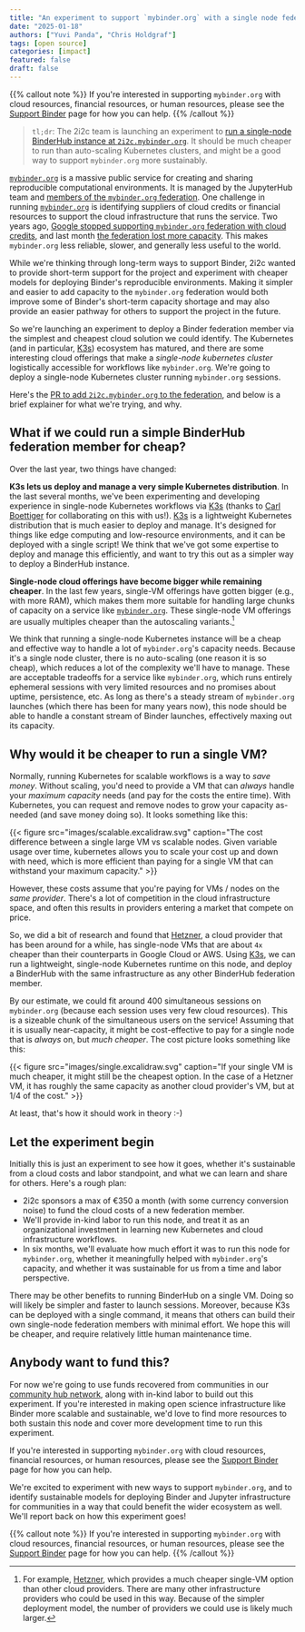 ```yaml
---
title: "An experiment to support `mybinder.org` with a single node federation member"
date: "2025-01-18"
authors: ["Yuvi Panda", "Chris Holdgraf"]
tags: [open source]
categories: [impact]
featured: false
draft: false
---
```


{{% callout note %}}
If you're interested in supporting `mybinder.org` with cloud resources, financial resources, or human resources, please see the [Support Binder](https://mybinder.readthedocs.io/en/latest/about/support.html) page for how you can help.
{{% /callout %}}

> `tl;dr`: The 2i2c team is launching an experiment to [run a single-node BinderHub instance at `2i2c.mybinder.org`](https://github.com/jupyterhub/mybinder.org-deploy/pull/3169/). It should be much cheaper to run than auto-scaling Kubernetes clusters, and might be a good way to support `mybinder.org` more sustainably.

[`mybinder.org`](https://mybinder.org) is a massive public service for creating and sharing reproducible computational environments. It is managed by the JupyterHub team and [members of the `mybinder.org` federation](https://mybinder.readthedocs.io/en/latest/about/federation.html). One challenge in running [`mybinder.org`](https://mybinder.org) is identifying suppliers of cloud credits or financial resources to support the cloud infrastructure that runs the service. Two years ago, [Google stopped supporting `mybinder.org` federation with cloud credits](https://medium.com/jupyter-blog/mybinder-org-reducing-capacity-c93ccfc6413f), and last month [the federation lost more capacity](https://discourse.jupyter.org/t/mybinder-org-reduced-capacity-stability/31750). This makes `mybinder.org` less reliable, slower, and generally less useful to the world.

While we're thinking through long-term ways to support Binder, 2i2c wanted to provide short-term support for the project and experiment with cheaper models for deploying Binder's reproducible environments. Making it simpler and easier to add capacity to the `mybinder.org` federation would both improve some of Binder's short-term capacity shortage and may also provide an easier pathway for others to support the project in the future.

So we're launching an experiment to deploy a Binder federation member via the simplest and cheapest cloud solution we could identify. The Kubernetes (and in particular, [K3s](https://k3s.io/)) ecosystem has matured, and there are some interesting cloud offerings that make a _single-node kubernetes cluster_ logistically accessible for workflows like `mybinder.org`. We're going to deploy a single-node Kubernetes cluster running `mybinder.org` sessions.

Here's the [PR to add `2i2c.mybinder.org` to the federation](https://github.com/jupyterhub/mybinder.org-deploy/pull/3169/files#diff-bbf9217a40f20b5a3a6a15a624f4f3523bcbd3b18cd71f30f5941e34c62814ed), and below is a brief explainer for what we're trying, and why.

## What if we could run a simple BinderHub federation member for cheap?

Over the last year, two things have changed:

**K3s lets us deploy and manage a very simple Kubernetes distribution**. In the last several months, we've been experimenting and developing experience in single-node Kubernetes workflows via [K3s](https://k3s.io/) (thanks to [Carl Boettiger](https://carlboettiger.info/) for collaborating on this with us!). [K3s](https://k3s.io/) is a lightweight Kubernetes distribution that is much easier to deploy and manage. It's designed for things like edge computing and low-resource environments, and it can be deployed with a single script! We think that we've got some expertise to deploy and manage this efficiently, and want to try this out as a simpler way to deploy a BinderHub instance.

**Single-node cloud offerings have become bigger while remaining cheaper**. In the last few years, single-VM offerings have gotten bigger (e.g., with more RAM), which makes them more suitable for handling large chunks of capacity on a service like [`mybinder.org`](https://mybinder.org). These single-node VM offerings are usually multiples cheaper than the autoscaling variants.[^1]

[^1]: For example, [Hetzner](https://hetzner.com/cloud), which provides a much cheaper single-VM option than other cloud providers. There are many other infrastructure providers who could be used in this way. Because of the simpler deployment model, the number of providers we could use is likely much larger.

We think that running a single-node Kubernetes instance will be a cheap and effective way to handle a lot of `mybinder.org`'s capacity needs. Because it's a single node cluster, there is no auto-scaling (one reason it is so cheap), which reduces a lot of the complexity we'll have to manage. These are acceptable tradeoffs for a service like `mybinder.org`, which runs entirely ephemeral sessions with very limited resources and no promises about uptime, persistence, etc. As long as there's a steady stream of `mybinder.org` launches (which there has been for many years now), this node should be able to handle a constant stream of Binder launches, effectively maxing out its capacity. 

## Why would it be cheaper to run a single VM?

Normally, running Kubernetes for scalable workflows is a way to _save money_. Without scaling, you'd need to provide a VM that can _always_ handle your _maximum capacity_ needs (and pay for the costs the entire time). With Kubernetes, you can request and remove nodes to grow your capacity as-needed (and save money doing so). It looks something like this:

{{< figure src="images/scalable.excalidraw.svg" caption="The cost difference between a single large VM vs scalable nodes. Given variable usage over time, kubernetes allows you to scale your cost up and down with need, which is more efficient than paying for a single VM that can withstand your maximum capacity." >}}

However, these costs assume that you're paying for VMs / nodes on the _same provider_. There's a lot of competition in the cloud infrastructure space, and often this results in providers entering a market that compete on price.

So, we did a bit of research and found that [Hetzner](https://www.hetzner.com/cloud/), a cloud provider that has been around for a while, has single-node VMs that are about `4x` cheaper than their counterparts in Google Cloud or AWS. Using [K3s](https://k3s.io/), we can run a lightweight, single-node Kubernetes runtime on this node, and deploy a BinderHub with the same infrastructure as any other BinderHub federation member. 

By our estimate, we could fit around 400 simultaneous sessions on `mybinder.org` (because each session uses very few cloud resources). This is a sizeable chunk of the simultaneous users on the service! Assuming that it is usually near-capacity, it might be cost-effective to pay for a single node that is _always_ on, but _much cheaper_. The cost picture looks something like this:

{{< figure src="images/single.excalidraw.svg" caption="If your single VM is much cheaper, it might still be the cheapest option. In the case of a Hetzner VM, it has roughly the same capacity as another cloud provider's VM, but at 1/4 of the cost." >}}

At least, that's how it should work in theory :-)

## Let the experiment begin

Initially this is just an experiment to see how it goes, whether it's sustainable from a cloud costs and labor standpoint, and what we can learn and share for others. Here's a rough plan:

- 2i2c sponsors a max of €350 a month (with some currency conversion noise) to fund the cloud costs of a new federation member.
- We'll provide in-kind labor to run this node, and treat it as an organizational investment in learning new Kubernetes and cloud infrastructure workflows.
- In six months, we'll evaluate how much effort it was to run this node for `mybinder.org`, whether it meaningfully helped with `mybinder.org`'s capacity, and whether it was sustainable for us from a time and labor perspective.

There may be other benefits to running BinderHub on a single VM. Doing so will likely be simpler and faster to launch sessions. Moreover, because K3s can be deployed with a single command, it means that others can build their own single-node federation members with minimal effort. We hope this will be cheaper, and require relatively little human maintenance time.

## Anybody want to fund this?

For now we're going to use funds recovered from communities in our [community hub network](/platform/), along with in-kind labor to build out this experiment. If you're interested in making open science infrastructure like Binder more scalable and sustainable, we'd love to find more resources to both sustain this node and cover more development time to run this experiment.

If you're interested in supporting `mybinder.org` with cloud resources, financial resources, or human resources, please see the [Support Binder](https://mybinder.readthedocs.io/en/latest/about/support.html) page for how you can help.

We're excited to experiment with new ways to support `mybinder.org`, and to identify sustainable models for deploying Binder and Jupyter infrastructure for communities in a way that could benefit the wider ecosystem as well. We'll report back on how this experiment goes!

{{% callout note %}}
If you're interested in supporting `mybinder.org` with cloud resources, financial resources, or human resources, please see the [Support Binder](https://mybinder.readthedocs.io/en/latest/about/support.html) page for how you can help.
{{% /callout %}}
